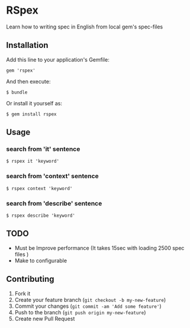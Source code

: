 # RSpex

Learn how to writing spec in English from local gem's spec-files

## Installation

Add this line to your application's Gemfile:

    gem 'rspex'

And then execute:

    $ bundle

Or install it yourself as:

    $ gem install rspex

## Usage

### search from 'it' sentence

    $ rspex it 'keyword'


### search from 'context' sentence

    $ rspex context 'keyword'


### search from 'describe' sentence

    $ rspex describe 'keyword'


## TODO

- Must be Improve performance (It takes 15sec with loading 2500 spec files )
- Make to configurable

## Contributing

1. Fork it
2. Create your feature branch (`git checkout -b my-new-feature`)
3. Commit your changes (`git commit -am 'Add some feature'`)
4. Push to the branch (`git push origin my-new-feature`)
5. Create new Pull Request
